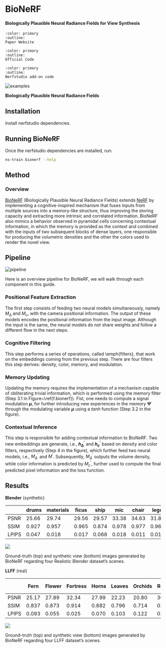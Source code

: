 # BioNeRF

<h4> Biologically Plausible Neural Radiance Fields for View Synthesis</h4>

```{button-link} https://arxiv.org/pdf/2402.07310
:color: primary
:outline:
Paper Website
```

```{button-link} https://github.com/Leandropassosjr/BioNeRF
:color: primary
:outline:
Official Code
```

```{button-link} https://github.com/Leandropassosjr/ns_bionerf
:color: primary
:outline:
Nerfstudio add-on code
```
![examples](https://leandropassosjr.github.io/BioNeRF/assets/gifs.gif)<br>

**Biologically Plausible Neural Radiance Fields**

## Installation

Install nerfstudio dependencies.

## Running BioNeRF

Once the nerfstudio dependencies are installed, run:

```bash
ns-train bionerf --help
```

## Method

### Overview

[BioNeRF](https://arxiv.org/pdf/2402.07310.pdf) (Biologically Plausible Neural Radiance Fields) extends [NeRF](http://www.matthewtancik.com/nerf) by implementing a cognitive-inspired mechanism that fuses inputs from multiple sources into a memory-like structure, thus improving the storing capacity and extracting more intrinsic and correlated information. BioNeRF also mimics a behavior observed in pyramidal cells concerning contextual information, in which the memory is provided as the context and combined with the inputs of two subsequent blocks of dense layers, one responsible for producing the volumetric densities and the other the colors used to render the novel view.

## Pipeline

![pipeline](https://leandropassosjr.github.io/BioNeRF/assets/BioNeRF.png)<br>

Here is an overview pipeline for BioNeRF, we will walk through each component in this guide.

### Positional Feature Extraction
The first step consists of feeding two neural models simultaneously, namely $M_{\Delta}$ and $M_c$, with the camera positional information. The output of these models encodes the positional information from the input image. Although the input is the same, the neural models do not share weights and follow a different flow in the next steps.

### Cognitive Filtering
This step performs a series of operations, called \emph{filters}, that work on the embeddings coming from the previous step. There are four filters this step derives: density, color, memory, and modulation.

### Memory Updating
Updating the memory requires the implementation of a mechanism capable of obliterating trivial information, which is performed using the memory filter (Step 3.1 in Figure~\ref{f.bionerf}). Fist, one needs to compute a signal modulation **$\mu$**, for further introducing new experiences in the memory **$\Psi$** through the modulating variable **$\mu$** using a $\textit{tanh}$ function (Step 3.2 in the figure).

### Contextual Inference
This step is responsible for adding contextual information to BioNeRF. Two new embeddings are generate, i.e., **${h}^{\prime}_\Delta$** and **${h}^{\prime}_c$** based on density and color filters, respectively (Step 4 in the figure), which further feed two neural models, i.e., $M^\prime_\Delta$ and $M^{\prime}$. Subsequently, $M^{\prime}_\Delta$ outputs the volume density, while color information is predicted by $M^{\prime}_c$, further used to compute the final predicted pixel information and the loss function.

## Results

**Blender** (synthetic)

|       | drums | materials | ficus | ship  | mic   | chair | lego  | hotdog | AVG   |
| ----- | ----- | --------- | ----- | ----  | ---   | ----- | ----  | ------ | ---   |
| PSNR  | 25.66 | 29.74     | 29.56 | 29.57 | 33.38 | 34.63 | 31.82 | 37.23  | 31.45 |
| SSIM  | 0.927 | 0.957     | 0.965 | 0.874 | 0.978 | 0.977 | 0.963 | 0.980  | 0.953 |
| LPIPS | 0.047 | 0.018     | 0.017 | 0.068 | 0.018 | 0.011 | 0.016 | 0.010  | 0.026 |

<img src='https://leandropassosjr.github.io/BioNeRF/assets/blender.jpeg'/>

Ground-truth (top) and synthetic view (bottom) images generated by BioNeRF regarding four Realistic Blender dataset’s scenes.

**LLFF** (real)

|       | Fern  | Flower | Fortress | Horns  | Leaves | Orchids  | Room  | T-Rex | AVG   |
| ----  | ----- | ------ | -------- | -----  | -----  | -------  | ----- | ----- | ---   |
| PSNR  | 25.17 | 27.89  | 32.34    | 27.99  | 22.23  | 20.80    | 30.75 | 27.56 | 27.01 |
| SSIM  | 0.837 | 0.873  | 0.914    | 0.882  | 0.796  | 0.714    | 0.911 | 0.911 | 0.861 |
| LPIPS | 0.093 | 0.055  | 0.025    | 0.070  | 0.103  | 0.122    | 0.029 | 0.044 | 0.068 |

<img src='https://leandropassosjr.github.io/BioNeRF/assets/llff.jpeg'/>

Ground-truth (top) and synthetic view (bottom) images generated by BioNeRF regarding four LLFF dataset’s scenes.
